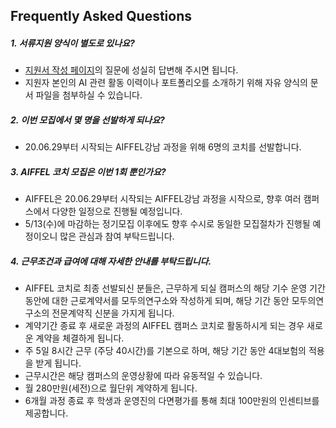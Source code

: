 
## Frequently Asked Questions

##### **1. 서류지원 양식이 별도로 있나요?**
 - [지원서 작성 페이지](http://bit.ly/2FgqRTD)의 질문에 성실히 답변해 주시면 됩니다.
 - 지원자 본인의 AI 관련 활동 이력이나 포트폴리오를 소개하기 위해 자유 양식의 문서 파일을 첨부하실 수 있습니다.

##### **2. 이번 모집에서 몇 명을 선발하게 되나요?**
 - 20.06.29부터 시작되는 AIFFEL강남 과정을 위해 6명의 코치를 선발합니다.
 
##### **3. AIFFEL 코치 모집은 이번 1회 뿐인가요?**
 - AIFFEL은 20.06.29부터 시작되는 AIFFEL강남 과정을 시작으로, 향후 여러 캠퍼스에서 다양한 일정으로 진행될 예정입니다.
 - 5/13(수)에 마감하는 정기모집 이후에도 향후 수시로 동일한 모집절차가 진행될 예정이오니 많은 관심과 참여 부탁드립니다.

##### **4. 근무조건과 급여에 대해 자세한 안내를 부탁드립니다.**
 - AIFFEL 코치로 최종 선발되신 분들은, 근무하게 되실 캠퍼스의 해당 기수 운영 기간 동안에 대한 근로계약서를 모두의연구소와 작성하게 되며, 해당 기간 동안 모두의연구소의 전문계약직 신분을 가지게 됩니다.
 - 계약기간 종료 후 새로운 과정의 AIFFEL 캠퍼스 코치로 활동하시게 되는 경우 새로운 계약을 체결하게 됩니다.
 - 주 5일 8시간 근무 (주당 40시간)를 기본으로 하며, 해당 기간 동안 4대보험의 적용을 받게 됩니다.
 - 근무시간은 해당 캠퍼스의 운영상황에 따라 유동적일 수 있습니다. 
 - 월 280만원(세전)으로 월단위 계약하게 됩니다.
 - 6개월 과정 종료 후 학생과 운영진의 다면평가를 통해 최대 100만원의 인센티브를 제공합니다.
